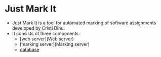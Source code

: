 # Just Mark It
* Just Mark It is a tool for automated marking of software assignments developed by Cristi Dinu.
* It consists of three components:
  * [web server](Web server)
  * [marking server](Marking server)
  * [database](Database)
